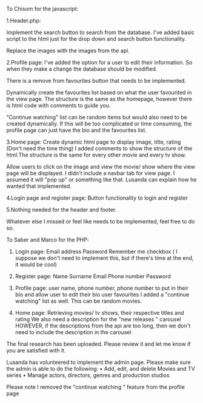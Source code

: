 To Chisom for the javascript:

1.Header.php:

Implement the search button to search from the database. I've added basic script to the html just for the drop down and search button functionality.

Replace the images with the images from the api.

2.Profile page:
 I've added the option for a user to edit their information. So when they make a change the database should be modified.

There is a remove from favourites button that needs to be implemented.

Dynamically create the favourites list based on what the user favourited in the view page. The structure is the same as the homepage, however there is html code with comments to guide you.

"Continue watching" list can be random items but would also need to be created dynamically. If this will be too complicated or time consuming, the profile page can just have the bio and the favourites list.

3.Home page:
Create dynamic html page to display image, title, rating (Don't need the time thing) I added comments to show the structure of the html.The structure is the same for every other movie and every tv show.


Allow users to click on the image and view the movie/ show where the view page will be displayed. I didn't include a navbar tab for view page. I assumed it will "pop up" or something like that. Lusanda can explain how he wanted that implemented.


4.Login page and register page:
Button functionality to login and register

5.Nothing needed for the header and footer.

Whatever else I missed or feel like needs to be implemented, feel free to do so.






To Saber and Marco for the PHP:

1. Login page:
Email address
Password
Remember me checkbox ( I suppose we don't need to implement this, but if there's time at the end, it would be cool)

2. Register page:
Name
Surname
Email
Phone number
Password

3. Profile page:
user name, phone number, phone number to put in their bio and allow user to edit their bio
user favourites
I added a "continue watching" list as well. This can be random movies.

4. Home page:
Retrieving movies/ tv shows, their respective titles and rating
We also need a description for the "new releases " carousel HOWEVER, if the descriptions from the api are too long, then we don't need to include the description in the carousel



The final research has been uploaded. Please review it and let me know if you are satisfied with it.


Lusanda has volunteered to implement the admin page. Please make sure the admin is able to do the following:
 • Add, edit, and delete Movies and TV series
 • Manage actors, directors, genres and production studios

Please note I removed the "continue watching " feature from the profile page
